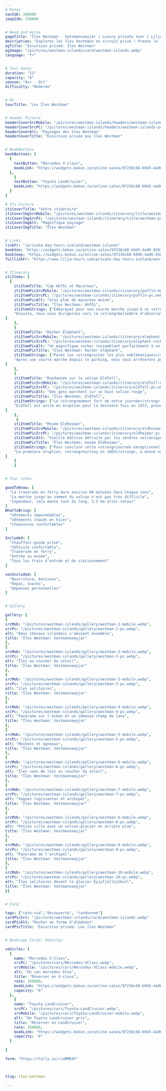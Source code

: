 ```yaml
---
# Rates
vanISK: 260000
jeepISK: 250000


# Head and metas
pageTitle: "Îles Westman - Vetsmannaeyjar | Luxury private tour | Lilja Tours"
description: "Explorez les îles Vestmann en circuit privé ! Prenez le ferry, observez les macareux, admirez Elephant Rock, randonnez sur Eldfell et visitez le musée Eldheimar."
ogTitle: "Excursion privée: Îles Westman"
ogImage: "/pictures/westman-islands/card/westman-islands.webp"
language: "fr"


# Tour datas
duration: "12"
capacity: "6"
season: "Avr - Oct"
difficulty: "Moderée"


# H1
tourTitle: "Les Îles Westman"


# Header Picture
headerCoverSrcMobile: "/pictures/westman-islands/headers/westman-islands-mobile.webp"
headerCoverSrcPC: "/pictures/westman-islands/headers/westman-islands-pc.webp"
headerCoverAlt: "Paysages des îles Westman"
headerCoverTitle: "Excursion privée aux îles Westman"


# BookButtons
bookButtons: [
  {
    textButton: "Mercedes V-class",
    bookLink: "https://widgets.bokun.io/online-sales/97236c68-b945-4a96-8587-660bdc4c45fd/experience-calendar/741342"
  },
    {
    textButton: "Toyota LandCruiser",
    bookLink: "https://widgets.bokun.io/online-sales/97236c68-b945-4a96-8587-660bdc4c45fd/experience-calendar/971165"
  }
]

# Iti Picture
itiCoverTitle: "Votre itinéraire"
itiCoverImgSrcMobile: "/pictures/westman-islands/itinerary/title/westman-mobile.webp"
itiCoverImgSrcPC: "/pictures/westman-islands/itinerary/title/westman-pc.webp"
itiCoverImgAlt: "Magnifique paysage"
itiCoverImgTitle: "Îles Westman"


# Links
linkFr: "/private-day-tours-iceland/westman-islands"
bookVan: "https://widgets.bokun.io/online-sales/97236c68-b945-4a96-8587-660bdc4c45fd/experience-calendar/741342"
bookJeep: "https://widgets.bokun.io/online-sales/97236c68-b945-4a96-8587-660bdc4c45fd/experience-calendar/971165"
fulllinkFr: "https://www.lilja-tours.com/private-day-tours-iceland/westman-islands"


# Itinerary
itiItems: [
  { 
    itiItemTitle: "Cap Höfði et Macareux",
    itiItemPicSrcMobile: "/pictures/westman-islands/itinerary/puffin-mobile.webp",
    itiItemPicSrcPC: "/pictures/westman-islands/itinerary/puffin-pc.webp",
    itiItemPicAlt: "Gros plan de macareux moine",
    itiItemPicTitle: "Îles Westman: Höfði",
    itiItemStrings: ["Embarquez pour une courte marche jusqu'à un <strong>point de vue panoramique à 360 degrés</strong>, où vous pourrez admirer la splendeur des îles Vestmann dans toute leur beauté. En contemplant le paysage, vous pourriez même croiser quelques moutons curieux errant librement, ajoutant une touche de charme à l'île.",
    "Ensuite, nous nous dirigerons vers le <strong>belvédère d'observation des oiseaux</strong>, un véritable paradis pour les ornithologues. Cet endroit offre une occasion rare d'observer des centaines d'oiseaux marins, dont plusieurs espèces qui prospèrent dans cet écosystème unique. En été, vous aurez l'opportunité inoubliable d'admirer la <strong>plus grande colonie de macareux au monde</strong>, alors que ces oiseaux emblématiques reviennent nicher sur les falaises, offrant un spectacle naturel fascinant."
]
    },
    {
    itiItemTitle: "Rocher Éléphant",
    itiItemPicSrcMobile: "/pictures/westman-islands/itinerary/elephant-rock-mobile.webp",
    itiItemPicSrcPC: "/pictures/westman-islands/itinerary/elephant-rock-pc.webp",
    itiItemPicAlt: "Un magnifique rocher ressemblant parfaitement à un éléphant qui boit dans la mer",
    itiItemPicTitle: "Îles Westman: Rocher éléphant",
    itiItemStrings: ["Parmi les <strong>sites les plus emblématiques</strong> des <strong>îles Vestmann</strong>, le majestueux <strong>Elephant Rock</strong> se dresse spectaculairement au-dessus de l'océan. Cette formation rocheuse impressionnante, sculptée par la nature en forme de gigantesque éléphant plongeant sa trompe dans la mer, est une véritable merveille naturelle qui fascine les visiteurs par sa ressemblance frappante et sa beauté brute.",
    "Après une courte marche depuis le parking, nous nous arrêterons pour admirer ce magnifique panorama côtier. En été, les falaises entourant Elephant Rock deviennent un refuge animé pour des dizaines de macareux et d'autres espèces d'oiseaux marins, offrant une occasion exceptionnelle d'observer la faune dans l'un des décors les plus pittoresques d'Islande."
]
    },
    {
    itiItemTitle: "Randonnée sur le volcan Eldfell",
    itiItemPicSrcMobile: "/pictures/westman-islands/itinerary/eldfell-mobile.webp",
    itiItemPicSrcPC: "/pictures/westman-islands/itinerary/eldfell-pc.webp",
    itiItemPicAlt: "Des gens marchent sur un haut volcan rouge",
    itiItemPicTitle: "Îles Westman: Eldfell",
    itiItemStrings: ["Le <strong>moment fort de notre journée</strong> sera une randonnée courte mais enrichissante jusqu'au <strong>volcan actif Eldfell</strong>. Cet <strong>itinéraire aller-retour de 3,2 km</strong> est relativement facile et permet une immersion unique sur un terrain volcanique. Une fois au sommet, vous serez récompensé par des <strong>vues panoramiques époustouflantes</strong> sur l’ensemble des <strong>îles Vestmann</strong>, un spectacle inoubliable.",
    "Eldfell est entré en éruption pour la dernière fois en 1973, provoquant l’évacuation nocturne de toute la ville de Heimaey. Même des décennies plus tard, les traces de cet événement spectaculaire restent visibles à travers l’île, offrant un aperçu fascinant de la puissance volcanique de l’Islande. Cette randonnée ne se résume pas à des paysages grandioses, c’est un véritable voyage à travers l’un des sites naturels et historiques les plus remarquables du pays."
]
    },
     {
    itiItemTitle: "Musée Eldheimar",
    itiItemPicSrcMobile: "/pictures/westman-islands/itinerary/eldheimar-mobile.webp",
    itiItemPicSrcPC: "/pictures/westman-islands/itinerary/eldheimar-pc.webp",
    itiItemPicAlt: "Vieille bâtisse détruite par les cendres volcaniques",
    itiItemPicTitle: "Îles Westman: musée Eldheimar",
    itiItemStrings: ["Pour conclure cette <strong>journée exceptionnelle</strong>, nous visiterons le <strong>musée Eldheimar</strong>, un site dédié à l’<strong>histoire volcanique des îles Vestmann</strong>. Tout au long de la journée, votre guide vous aura raconté les deux grandes <strong>éruptions qui ont façonné l’archipel</strong> au 20ᵉ siècle, vous offrant un aperçu saisissant de la <strong>puissance impressionnante des volcans islandais</strong>.",
    "La première éruption, <strong>Surtsey en 1963</strong>, a donné naissance à une île entièrement nouvelle, tandis que la seconde, <strong>Eldfell en 1973</strong>, a entraîné l’<strong>évacuation immédiate de Heimaey</strong>. Le musée a été construit autour d’une maison excavée de la coulée de lave, conservant un <strong>témoignage poignant</strong> de cette époque où <strong>la nature et l’histoire se rencontrent d’une manière inoubliable</strong>."
]
    }
    ]


# Tour infos

goodToKnow: [
  "La traversée en ferry dure environ 40 minutes dans chaque sens",
  "La marche jusqu'au sommet du volcan n'est pas très difficile",
  "Cependant, cela monte tout du long, 3,5 km aller-retour"
]
WhatToBring: [
  "Vêtements imperméables",
  "Vêtements chauds en hiver",
  "Chaussures confortables"
]

Included: [
  "Chauffeur-guide privé",
  "Véhicule confortable",
  "Traversée en ferry",
  "Entrée au musée",
  "Tous les frais d’entrée et de stationnement"
]

nonIncluded: [
  "Nourriture, boissons",
  "Repas, snacks",
  "Dépenses personnelles"
]


# Gallery

gallery: [
{
srcMob: "/pictures/westman-islands/gallery/westman-1-mobile.webp",
srcPc: "/pictures/westman-islands/gallery/westman-1-pc.webp",
alt: "Deux chevaux islandais s'amusent ensemble",
title: "Îles Westman: Vestmannaeyjar"
},    
{
srcMob: "/pictures/westman-islands/gallery/westman-2-mobile.webp",
srcPc: "/pictures/westman-islands/gallery/westman-2-pc.webp",
alt: "Îles au coucher de soleil",
title: "Îles Westman: Vestmannaeyjar"
},    
{
srcMob: "/pictures/westman-islands/gallery/westman-3-mobile.webp",
srcPc: "/pictures/westman-islands/gallery/westman-3-pc.webp",
alt: "îles solitaires",
title: "Îles Westman: Vestmannaeyjar"
},  
{
srcMob: "/pictures/westman-islands/gallery/westman-4-mobile.webp",
srcPc: "/pictures/westman-islands/gallery/westman-4-pc.webp",
alt: "Panorama sur l'océan et un immense champ de lave",
title: "Îles Westman: Vestmannaeyjar"
},  
{
srcMob: "/pictures/westman-islands/gallery/westman-5-mobile.webp",
srcPc: "/pictures/westman-islands/gallery/westman-5-pc.webp",
alt: "Moutons et agneaux",
title: "Îles Westman: Vestmannaeyjar"
},   
{
srcMob: "/pictures/westman-islands/gallery/westman-6-mobile.webp",
srcPc: "/pictures/westman-islands/gallery/westman-6-pc.webp",
alt: "Îles vues de loin au coucher du soleil",
title: "Îles Westman: Vestmannaeyjar"
},    
{
srcMob: "/pictures/westman-islands/gallery/westman-7-mobile.webp",
srcPc: "/pictures/westman-islands/gallery/westman-7-pc.webp",
alt: "Vagues rugissantes et archipel",
title: "Îles Westman: Vestmannaeyjar"
},  
{
srcMob: "/pictures/westman-islands/gallery/westman-8-mobile.webp",
srcPc: "/pictures/westman-islands/gallery/westman-8-pc.webp",
alt: "Petite ville avec un volcan-glacier en arrière plan",
title: "Îles Westman: Vestmannaeyjar"
},  
{
srcMob: "/pictures/westman-islands/gallery/westman-9-mobile.webp",
srcPc: "/pictures/westman-islands/gallery/westman-9-pc.webp",
alt: "Panorama de l'archipel",
title: "Îles Westman: Vestmannaeyjar"
},  
{
srcMob: "/pictures/westman-islands/gallery/westman-10-mobile.webp",
srcPc: "/pictures/westman-islands/gallery/westman-10-pc.webp",
alt: "Îles solitaires devant le glacier Eyjafjallajökull",
title: "Îles Westman: Vestmannaeyjar"
}]


# Card

tags: ["cote-sud","decouverte", "randonnee"]
cardPicSrc: "/pictures/westman-islands/card/westman-islands.webp"
cardPicAlt: "Rocher en forme d'éléphant"
cardPicTitle: "Excursion privée: Les îles Westman"


# Bookings Cards: Vehicles

vehicles: [
  {
    name: "Mercedes V-Class",
    srcPC: "/pictures/cars/Mercedes-VClass.webp",
    srcMobile: "/pictures/cars/Mercedes-VClass-mobile.webp",
    alt: "Un van mercedes bleu",
    title: "Réserver en V-class",
    rate: 260000,
    bookLink: "https://widgets.bokun.io/online-sales/97236c68-b945-4a96-8587-660bdc4c45fd/experience-calendar/741342",
    capacity: "6"
  },
    {
    name: "Toyota LandCruiser",
    srcPC: "/pictures/cars/Toyota-LandCruiser.webp",
    srcMobile: "/pictures/cars/Toyota-LandCruiser-mobile.webp",
    alt: "Un Toyota Landcruiser gris",
    title: "Réserver en LandCruiser",
    rate: 250000,
    bookLink: "https://widgets.bokun.io/online-sales/97236c68-b945-4a96-8587-660bdc4c45fd/experience-calendar/971165",
    capacity: "4"
  }

]

form: "https://tally.so/r/wMMK4Y"



slug: iles-westman

---
```


